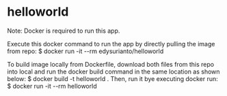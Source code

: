 # helloworld

Note: Docker is required to run this app.

Execute this docker command to run the app by directly pulling the image from repo:
$ docker run -it --rm edysurianto/helloworld

To build image locally from Dockerfile, download both files from this repo into local and run the docker build command in the same location as shown below:
$ docker build -t helloworld .
Then, run it bye executing docker run:
$ docker run -it --rm helloworld
